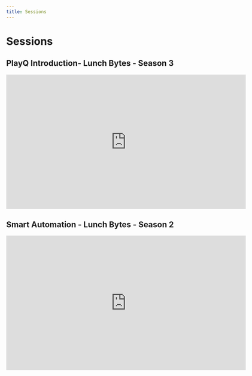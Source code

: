```yaml
---
title: Sessions
---
```


# Sessions

## PlayQ Introduction- Lunch Bytes - Season 3

<iframe 
    src="https://ncsgroupau.sharepoint.com/sites/NCSQ-QualityTesting-CoP/_layouts/15/embed.aspx?UniqueId=816f6523-fe2f-4d5e-8c00-7e72bf2592ab&embed=%7B%22ust%22%3Atrue%2C%22hv%22%3A%22CopyEmbedCode%22%7D&referrer=StreamWebApp&referrerScenario=EmbedDialog.Create" 
    width="640" 
    height="360" 
    frameborder="0" 
    scrolling="no" 
    allowfullscreen title="PlayQIntro_RenishK_Oct2025.mp4">
</iframe>

## Smart Automation - Lunch Bytes - Season 2

<iframe 
    src="https://ncsgroupau.sharepoint.com/sites/NCSAU-GP-QATesting/_layouts/15/embed.aspx?UniqueId=e5a56a6f-0668-4faf-be7e-35720eeec247&embed=%7B%22ust%22%3Atrue%2C%22hv%22%3A%22CopyEmbedCode%22%7D&referrer=StreamWebApp&referrerScenario=EmbedDialog.Create" 
    width="640" 
    height="360" 
    frameborder="0" 
    scrolling="no" 
    allowfullscreen title="Renish_SmartAutomationD365_Nov2024.mp4">
</iframe>